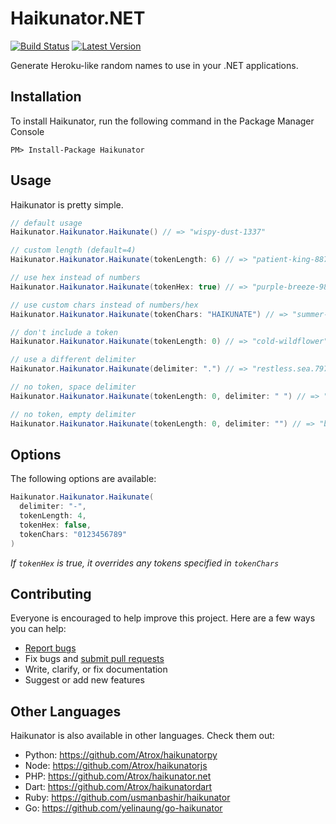 # Haikunator.NET

[![Build Status](https://img.shields.io/appveyor/ci/Atrox/haikunator-net.svg?style=flat-square)](https://ci.appveyor.com/project/Atrox/haikunator-net)
[![Latest Version](https://img.shields.io/nuget/v/Haikunator.svg?style=flat-square)](https://www.nuget.org/packages/Haikunator)

Generate Heroku-like random names to use in your .NET applications.

## Installation

To install Haikunator, run the following command in the Package Manager Console
```
PM> Install-Package Haikunator
```

## Usage

Haikunator is pretty simple.

```cs
// default usage
Haikunator.Haikunator.Haikunate() // => "wispy-dust-1337"

// custom length (default=4)
Haikunator.Haikunator.Haikunate(tokenLength: 6) // => "patient-king-887265"

// use hex instead of numbers
Haikunator.Haikunator.Haikunate(tokenHex: true) // => "purple-breeze-98e1"

// use custom chars instead of numbers/hex
Haikunator.Haikunator.Haikunate(tokenChars: "HAIKUNATE") // => "summer-atom-IHEA"

// don't include a token
Haikunator.Haikunator.Haikunate(tokenLength: 0) // => "cold-wildflower"

// use a different delimiter
Haikunator.Haikunator.Haikunate(delimiter: ".") // => "restless.sea.7976"

// no token, space delimiter
Haikunator.Haikunator.Haikunate(tokenLength: 0, delimiter: " ") // => "delicate haze"

// no token, empty delimiter
Haikunator.Haikunator.Haikunate(tokenLength: 0, delimiter: "") // => "billowingleaf"
```

## Options

The following options are available:

```cs
Haikunator.Haikunator.Haikunate(
  delimiter: "-",
  tokenLength: 4,
  tokenHex: false,
  tokenChars: "0123456789"
)
```
*If ```tokenHex``` is true, it overrides any tokens specified in ```tokenChars```*

## Contributing

Everyone is encouraged to help improve this project. Here are a few ways you can help:

- [Report bugs](https://github.com/Atrox/haikunator.net/issues)
- Fix bugs and [submit pull requests](https://github.com/Atrox/haikunator.net/pulls)
- Write, clarify, or fix documentation
- Suggest or add new features

## Other Languages

Haikunator is also available in other languages. Check them out:

- Python: https://github.com/Atrox/haikunatorpy
- Node: https://github.com/Atrox/haikunatorjs
- PHP: https://github.com/Atrox/haikunator.net
- Dart: https://github.com/Atrox/haikunatordart
- Ruby: https://github.com/usmanbashir/haikunator
- Go: https://github.com/yelinaung/go-haikunator